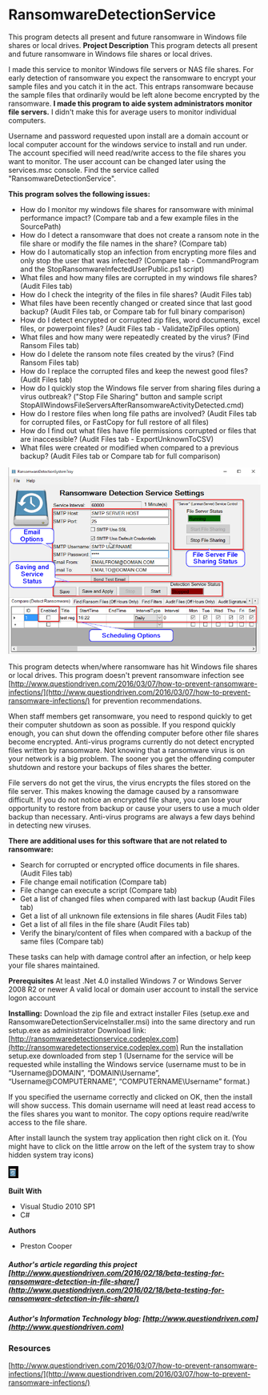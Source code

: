 # RansomwareDetectionService
This program detects all present and future ransomware in Windows file shares or local drives.
**Project Description**
This program detects all present and future ransomware in Windows file shares or local drives.

I made this service to monitor Windows file servers or NAS file shares. For early detection of ransomware you expect the ransomware to encrypt your sample files and you catch it in the act. This entraps ransomware because the sample files that ordinarily would be left alone become encrypted by the ransomware. **I made this program to aide system administrators monitor file servers.** I didn't make this for  average users to monitor individual computers. 

Username and password requested upon install are a domain account or local computer account for the windows service to install and run under.   The account specified will need read/write access to the file shares you want to monitor.   The user account can be changed later using the services.msc console.  Find the service called "RansomwareDetectionService".

**This program solves the following issues:**
* How do I monitor my windows file shares for ransomware with minimal performance impact?  (Compare tab and a few example files in the SourcePath)
* How do I detect a ransomware that does not create a ransom note in the file share or modify the file names in the share? (Compare tab)
* How do I automatically stop an infection from encrypting more files and only stop the user that was infected? (Compare tab - CommandProgram and the StopRansomwareInfectedUserPublic.ps1 script)
* What files and how many files are corrupted in my windows file shares?  (Audit Files tab)
* How do I check the integrity of the files in file shares? (Audit Files tab)
* What files have been recently changed or created since that last good backup? (Audit Files tab, or Compare tab for full binary comparison)
* How do I detect encrypted or corrupted zip files, word documents, excel files, or powerpoint files?  (Audit Files tab - ValidateZipFiles option)
* What files and how many were repeatedly created by the virus?  (Find Ransom Files tab)
* How do I delete the ransom note files created by the virus?  (Find Ransom Files tab)
* How do I replace the corrupted files and keep the newest good files?  (Audit Files tab)
* How do I quickly stop the Windows file server from sharing files during a virus outbreak?  ("Stop File  Sharing" button and sample script StopAllWindowsFileServersAfterRansomwareActivityDetected.cmd)
* How do I restore files when long file paths are involved?  (Audit Files tab for corrupted files, or FastCopy for full restore of all files)
* How do I find out what files have file permissions corrupted or files that are inaccessible?   (Audit Files tab - ExportUnknownToCSV)
* What files were created or modified when compared to a previous backup?  (Audit Files tab or Compare tab for full comparison)

![](Home_RansomwareDetectionServiceMain.png)

This program detects when/where ransomware has hit Windows file shares or local drives.  This program doesn't prevent ransomware infection see [http://www.questiondriven.com/2016/03/07/how-to-prevent-ransomware-infections/](http://www.questiondriven.com/2016/03/07/how-to-prevent-ransomware-infections/) for prevention recommendations.

When staff members get ransomware, you need to respond quickly to get their computer shutdown as soon as possible.  If you respond quickly enough, you can shut down the offending computer before other file shares become encrypted.  Anti-virus programs currently do not detect encrypted files written by ransomware.  Not knowing that a ransomware virus is on your network is a big problem.  The sooner you get the offending computer shutdown and restore your backups of files shares the better.  

File servers do not get the virus, the virus encrypts the files stored on the file server. This makes knowing the damage caused by a ransomware difficult. If you do not notice an encrypted file share, you can lose your opportunity to restore from backup or cause your users to use a much older backup than necessary.  Anti-virus programs are always a few days behind in detecting new viruses.   



**There are additional uses for this software that are not related to ransomware:**

* Search for corrupted or encrypted office documents in file shares. (Audit Files tab)
* File change email notification (Compare tab)
* File change can execute a script (Compare tab)
* Get a list of changed files when compared with last backup (Audit Files tab)
* Get a list of all unknown file extensions in file shares (Audit Files tab)
* Get a list of all files in the file share (Audit Files tab)
* Verify the binary/content of files when compared with a backup of the same files (Compare tab)

These tasks can help with damage control after an infection, or help keep your file shares maintained.

**Prerequisites**
At least .Net 4.0 installed
Windows 7 or Windows Server 2008 R2 or newer
A valid local or domain user account to install the service logon account

**Installing:**
Download the zip file and extract installer Files (setup.exe and RansomwareDetectionServiceInstaller.msi) into the same directory and run setup.exe as administrator  Download link: [http://ransomwaredetectionservice.codeplex.com](http://ransomwaredetectionservice.codeplex.com)
Run the installation setup.exe downloaded from step 1 (Username for the service will be requested while installing the Windows service (username must to be in “Username@DOMAIN”, “DOMAIN\Username”, “Username@COMPUTERNAME”, “COMPUTERNAME\Username” format.)
 
If you specified the username correctly and clicked on OK, then the install will show success.  This domain username will need at least read access to the files shares you want to monitor.  The copy options require read/write access to the file share.

After install launch the system tray application then right click on it.   (You might have to click on the little arrow on the left of the system tray to show hidden system tray icons)

![](Documentation_RansomwareDetectionServiceTray.png) 

**Built With**
 * Visual Studio 2010 SP1
 * C#
 
**Authors**
 * Preston Cooper 

##### Author's article regarding this project [http://www.questiondriven.com/2016/02/18/beta-testing-for-ransomware-detection-in-file-share/](http://www.questiondriven.com/2016/02/18/beta-testing-for-ransomware-detection-in-file-share/)

##### Author's Information Technology blog: [http://www.questiondriven.com](http://www.questiondriven.com)



### Resources
[http://www.questiondriven.com/2016/03/07/how-to-prevent-ransomware-infections/](http://www.questiondriven.com/2016/03/07/how-to-prevent-ransomware-infections/)
